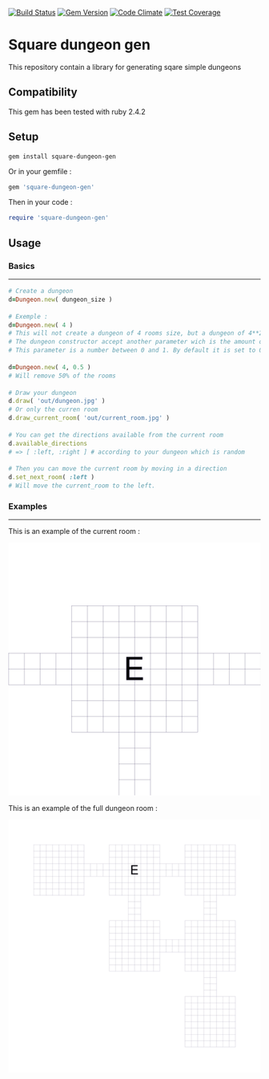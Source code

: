 [![Build Status](https://travis-ci.org/czuger/rhex.svg?branch=master)](https://travis-ci.org/czuger/rhex)
[![Gem Version](https://badge.fury.io/rb/rhex.svg)](https://badge.fury.io/rb/rhex)
[![Code Climate](https://codeclimate.com/github/czuger/rhex/badges/gpa.svg)](https://codeclimate.com/github/czuger/rhex)
[![Test Coverage](https://codeclimate.com/github/czuger/rhex/badges/coverage.svg)](https://codeclimate.com/github/czuger/rhex/coverage)


# Square dungeon gen
This repository contain a library for generating sqare simple dungeons

## Compatibility

This gem has been tested with ruby 2.4.2

## Setup

```shell
gem install square-dungeon-gen
```

Or in your gemfile : 
```ruby
gem 'square-dungeon-gen'
```

Then in your code :
```ruby
require 'square-dungeon-gen'
```

## Usage

### Basics
------

```ruby
# Create a dungeon
d=Dungeon.new( dungeon_size )

# Exemple :
d=Dungeon.new( 4 )
# This will not create a dungeon of 4 rooms size, but a dungeon of 4**2*0.3 rooms (rounded up)
# The dungeon constructor accept another parameter wich is the amount of rooms to remove from the dungeon
# This parameter is a number between 0 and 1. By default it is set to 0.3 which mean that it will remove 30% of the rooms.

d=Dungeon.new( 4, 0.5 )
# Will remove 50% of the rooms

# Draw your dungeon
d.draw( 'out/dungeon.jpg' )
# Or only the curren room
d.draw_current_room( 'out/current_room.jpg' )

# You can get the directions available from the current room
d.available_directions
# => [ :left, :right ] # according to your dungeon which is random

# Then you can move the current room by moving in a direction
d.set_next_room( :left )
# Will move the current_room to the left.
```

### Examples
------

This is an example of the current room : 

![test picture](/images/entry-room.jpg)

This is an example of the full dungeon room : 

![test picture](/images/dungeon.jpg)
